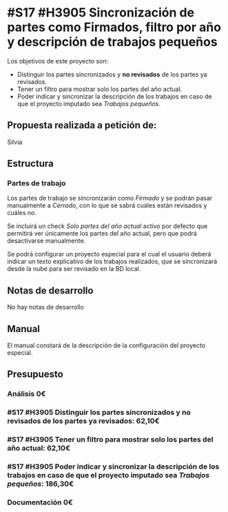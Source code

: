 # #S17 #H3905 Sincronización de partes como Firmados, filtro por año y descripción de trabajos pequeños

Los objetivos de este proyecto son:
+ Distinguir los partes sincronizados y **no revisados** de los partes ya revisados.
+ Tener un filtro para mostrar solo los partes del año actual.
+ Poder indicar y sincronizar la descripción de los trabajos en caso de que el proyecto imputado sea *Trabajos pequeños*.

## Propuesta realizada a petición de:
Silvia

## Estructura

### Partes de trabajo
Los partes de trabajo se sincronizarán como *Firmado* y se podrán pasar manualmente a *Cerrado*, con lo que se sabrá cuáles están revisados y cuáles no.

Se incluirá un check *Solo partes del año actual* activo por defecto que permitirá ver únicamente los partes del año actual, pero que podrá desactivarse manualmente.

Se podrá configurar un proyecto especial para el cual el usuario deberá indicar un texto explicativo de los trabajos realizados, que se sincronizará desde la nube para ser revisado en la BD local.

## Notas de desarrollo
No hay notas de desarrollo

## Manual
El manual constará de la descripción de la configuración del proyecto especial.


## Presupuesto
### Análisis 0€
### #S17 #H3905 Distinguir los partes sincronizados y **no revisados** de los partes ya revisados: 62,10€
### #S17 #H3905 Tener un filtro para mostrar solo los partes del año actual: 62,10€
### #S17 #H3905 Poder indicar y sincronizar la descripción de los trabajos en caso de que el proyecto imputado sea *Trabajos pequeños*: 186,30€
### Documentación 0€